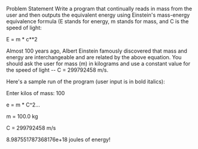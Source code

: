 Problem Statement
Write a program that continually reads in mass from the user and then outputs the equivalent energy using Einstein's mass-energy equivalence formula (E stands for energy, m stands for mass, and C is the speed of light:

E = m * c**2

Almost 100 years ago, Albert Einstein famously discovered that mass and energy are interchangeable and are related by the above equation. You should ask the user for mass (m) in kilograms and use a constant value for the speed of light -- C = 299792458 m/s.

Here's a sample run of the program (user input is in bold italics):

Enter kilos of mass: 100

e = m * C^2...

m = 100.0 kg

C = 299792458 m/s

8.987551787368176e+18 joules of energy!